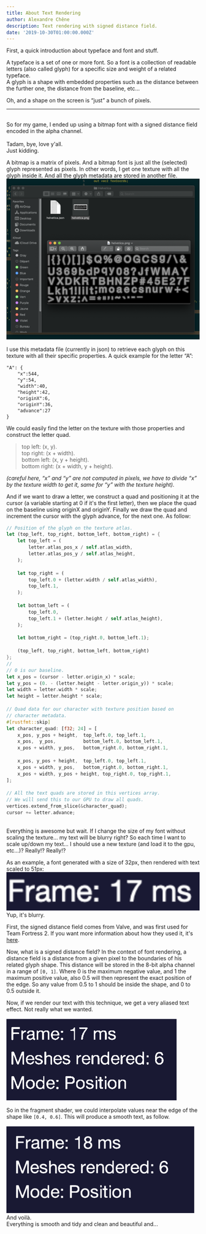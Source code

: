 ```yaml
---
title: About Text Rendering
author: Alexandre Chêne
description: Text rendering with signed distance field.
date: '2019-10-30T01:00:00.000Z'
---
```


First, a quick introduction about typeface and font and stuff.

A typeface is a set of one or more font. So a font is a collection of readable letters (also called glyph) for a specific size and weight of a related typeface.<br>
A glyph is a shape with embedded properties such as the distance between the further one, the distance from the baseline, etc…

Oh, and a shape on the screen is “just” a bunch of pixels.
<br>
<hr>
<br>
So for my game, I ended up using a bitmap font with a signed distance field encoded in the alpha channel.
<br>
<br>
Tadam, bye, love y'all.<br>
Just kidding.


A bitmap is a matrix of pixels. And a bitmap font is just all the (selected) glyph represented as pixels. In other words, I get one texture with all the glyph inside it. And all the glyph metadata are stored in another file.
![Font atlas](./font_atlas.png)

I use this metadata file (currently in json) to retrieve each glyph on this texture with all their specific properties. A quick example for the letter “A”:

```
"A": {
    "x":544,
    "y":54,
    "width":40,
    "height":42,
    "originX":6,
    "originY":36,
    "advance":27
}
```

We could easily find the letter on the texture with those properties and construct the letter quad.

> top left: (x, y).<br>
> top right: (x + width).<br>
> bottom left: (x, y + height).<br>
> bottom right: (x + width, y + height).<br>

<em>(careful here, “x” and “y” are not computed in pixels, we have to divide “x” by the texture width to get it, same for “y” with the texture height).</em>

And if we want to draw a letter, we construct a quad and positioning it at the cursor (a variable starting at 0 if it's the first letter), then we place the quad on the baseline using originX and originY. Finally we draw the quad and increment the cursor with the glyph advance, for the next one. As follow:
```rust
// Position of the glyph on the texture atlas.
let (top_left, top_right, bottom_left, bottom_right) = {
    let top_left = (
        letter.atlas_pos_x / self.atlas_width,
        letter.atlas_pos_y / self.atlas_height,
    );

    let top_right = (
        top_left.0 + (letter.width / self.atlas_width),
        top_left.1,
    );

    let bottom_left = (
        top_left.0,
        top_left.1 + (letter.height / self.atlas_height),
    );

    let bottom_right = (top_right.0, bottom_left.1);

    (top_left, top_right, bottom_left, bottom_right)
};
// 
// 0 is our baseline.
let x_pos = (cursor - letter.origin_x) * scale;
let y_pos = (0. - (letter.height - letter.origin_y)) * scale;
let width = letter.width * scale;
let height = letter.height * scale;

// Quad data for our character with texture position based on 
// character metadata.
#[rustfmt::skip]
let character_quad: [f32; 24] = [
    x_pos, y_pos + height,  top_left.0, top_left.1,
    x_pos,  y_pos,          bottom_left.0, bottom_left.1,
    x_pos + width, y_pos,   bottom_right.0, bottom_right.1,

    x_pos, y_pos + height,  top_left.0, top_left.1,
    x_pos + width, y_pos,   bottom_right.0, bottom_right.1,
    x_pos + width, y_pos + height, top_right.0, top_right.1,
];

// All the text quads are stored in this vertices array.
// We will send this to our GPU to draw all quads.
vertices.extend_from_slice(&character_quad);
cursor += letter.advance;

```

<br>
Everything is awesome but wait. If I change the size of my font without scaling the texture… my text will be blurry right? So each time I want to scale up/down my text… I should use a new texture (and load it to the gpu, etc…)? Really!? Really!?

As an example, a font generated with a size of 32px, then rendered with text scaled to 51px:
![Blurry scaled text rendered](./unsigned.png)
<br>
Yup, it's blurry.


First, the signed distance field comes from Valve, and was first used for Team Fortress 2. If you want more information about how they used it, it's [here](https://steamcdn-a.akamaihd.net/apps/valve/2007/SIGGRAPH2007_AlphaTestedMagnification.pdf).
<br>

Now, what is a signed distance field? In the context of font rendering, a distance field is a distance from a given pixel to the boundaries of his related glyph shape. This distance will be stored in the 8-bit alpha channel in a range of `[0, 1]`. Where 0 is the maximum negative value, and 1 the maximum positive value, also 0.5 will then represent the exact position of the edge. So any value from 0.5 to 1 should be inside the shape, and 0 to 0.5 outside it.

Now, if we render our text with this technique, we get a very aliased text effect. Not really what we wanted.
<br>
<br>
![Aliased text rendering](./aliased.png)
<br>

So in the fragment shader, we could interpolate values near the edge of the shape like `[0.4, 0.6]`. This will produce a smooth text, as follow.
<br>
<br>
![Smooth text rendering](./smooth.png)
<br>
And voilà.<br>
Everything is smooth and tidy and clean and beautiful and...


